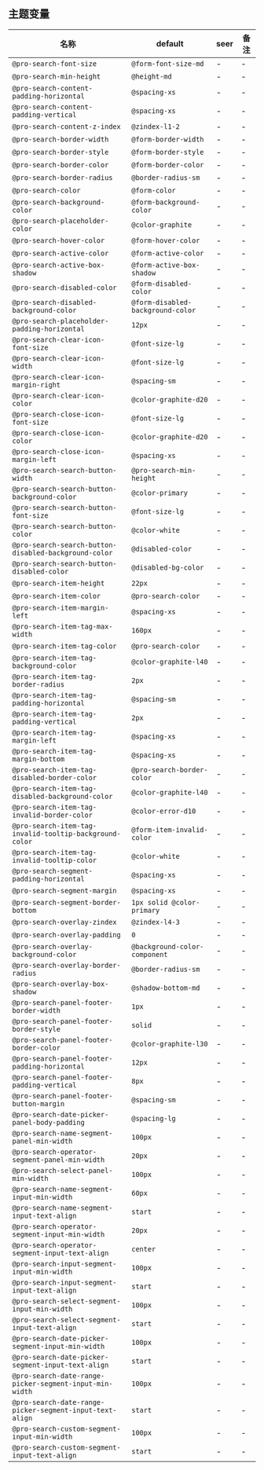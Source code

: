 ## 主题变量

| 名称 | default | seer | 备注 |
| --- | --- | --- | --- |
| `@pro-search-font-size` | `@form-font-size-md` | - | - |
| `@pro-search-min-height` | `@height-md` | - | - |
| `@pro-search-content-padding-horizontal` | `@spacing-xs` | - | - |
| `@pro-search-content-padding-vertical` | `@spacing-xs` | - | - |
| `@pro-search-content-z-index` | `@zindex-l1-2` | - | - |
| `@pro-search-border-width` | `@form-border-width` | - | - |
| `@pro-search-border-style` | `@form-border-style` | - | - |
| `@pro-search-border-color` | `@form-border-color` | - | - |
| `@pro-search-border-radius` | `@border-radius-sm` | - | - |
| `@pro-search-color` | `@form-color` | - | - |
| `@pro-search-background-color` | `@form-background-color` | - | - |
| `@pro-search-placeholder-color` | `@color-graphite` | - | - |
| `@pro-search-hover-color` | `@form-hover-color` | - | - |
| `@pro-search-active-color` | `@form-active-color` | - | - |
| `@pro-search-active-box-shadow` | `@form-active-box-shadow` | - | - |
| `@pro-search-disabled-color` | `@form-disabled-color` | - | - |
| `@pro-search-disabled-background-color` | `@form-disabled-background-color` | - | - |
| `@pro-search-placeholder-padding-horizontal` | `12px` | - | - |
| `@pro-search-clear-icon-font-size` | `@font-size-lg` | - | - |
| `@pro-search-clear-icon-width` | `@font-size-lg` | - | - |
| `@pro-search-clear-icon-margin-right` | `@spacing-sm` | - | - |
| `@pro-search-clear-icon-color` | `@color-graphite-d20` | - | - |
| `@pro-search-close-icon-font-size` | `@font-size-lg` | - | - |
| `@pro-search-close-icon-color` | `@color-graphite-d20` | - | - |
| `@pro-search-close-icon-margin-left` | `@spacing-xs` | - | - |
| `@pro-search-search-button-width` | `@pro-search-min-height` | - | - |
| `@pro-search-search-button-background-color` | `@color-primary` | - | - |
| `@pro-search-search-button-font-size` | `@font-size-lg` | - | - |
| `@pro-search-search-button-color` | `@color-white` | - | - |
| `@pro-search-search-button-disabled-background-color` | `@disabled-color` | - | - |
| `@pro-search-search-button-disabled-color` | `@disabled-bg-color` | - | - |
| `@pro-search-item-height` | `22px` | - | - |
| `@pro-search-item-color` | `@pro-search-color` | - | - |
| `@pro-search-item-margin-left` | `@spacing-xs` | - | - |
| `@pro-search-item-tag-max-width` | `160px` | - | - |
| `@pro-search-item-tag-color` | `@pro-search-color` | - | - |
| `@pro-search-item-tag-background-color` | `@color-graphite-l40` | - | - |
| `@pro-search-item-tag-border-radius` | `2px` | - | - |
| `@pro-search-item-tag-padding-horizontal` | `@spacing-sm` | - | - |
| `@pro-search-item-tag-padding-vertical` | `2px` | - | - |
| `@pro-search-item-tag-margin-left` | `@spacing-xs` | - | - |
| `@pro-search-item-tag-margin-bottom` | `@spacing-xs` | - | - |
| `@pro-search-item-tag-disabled-border-color` | `@pro-search-border-color` | - | - |
| `@pro-search-item-tag-disabled-background-color` | `@color-graphite-l40` | - | - |
| `@pro-search-item-tag-invalid-border-color` | `@color-error-d10` | - | - |
| `@pro-search-item-tag-invalid-tooltip-background-color` | `@form-item-invalid-color` | - | - |
| `@pro-search-item-tag-invalid-tooltip-color` | `@color-white` | - | - |
| `@pro-search-segment-padding-horizontal` | `@spacing-xs` | - | - |
| `@pro-search-segment-margin` | `@spacing-xs` | - | - |
| `@pro-search-segment-border-bottom` | `1px solid @color-primary` | - | - |
| `@pro-search-overlay-zindex` | `@zindex-l4-3` | - | - |
| `@pro-search-overlay-padding` | `0` | - | - |
| `@pro-search-overlay-background-color` | `@background-color-component` | - | - |
| `@pro-search-overlay-border-radius` | `@border-radius-sm` | - | - |
| `@pro-search-overlay-box-shadow` | `@shadow-bottom-md` | - | - |
| `@pro-search-panel-footer-border-width` | `1px` | - | - |
| `@pro-search-panel-footer-border-style` | `solid` | - | - |
| `@pro-search-panel-footer-border-color` | `@color-graphite-l30` | - | - |
| `@pro-search-panel-footer-padding-horizontal` | `12px` | - | - |
| `@pro-search-panel-footer-padding-vertical` | `8px` | - | - |
| `@pro-search-panel-footer-button-margin` | `@spacing-sm` | - | - |
| `@pro-search-date-picker-panel-body-padding` | `@spacing-lg` | - | - |
| `@pro-search-name-segment-panel-min-width` | `100px` | - | - |
| `@pro-search-operator-segment-panel-min-width` | `20px` | - | - |
| `@pro-search-select-panel-min-width` | `100px` | - | - |
| `@pro-search-name-segment-input-min-width` | `60px` | - | - |
| `@pro-search-name-segment-input-text-align` | `start` | - | - |
| `@pro-search-operator-segment-input-min-width` | `20px` | - | - |
| `@pro-search-operator-segment-input-text-align` | `center` | - | - |
| `@pro-search-input-segment-input-min-width` | `100px` | - | - |
| `@pro-search-input-segment-input-text-align` | `start` | - | - |
| `@pro-search-select-segment-input-min-width` | `100px` | - | - |
| `@pro-search-select-segment-input-text-align` | `start` | - | - |
| `@pro-search-date-picker-segment-input-min-width` | `100px` | - | - |
| `@pro-search-date-picker-segment-input-text-align` | `start` | - | - |
| `@pro-search-date-range-picker-segment-input-min-width` | `100px` | - | - |
| `@pro-search-date-range-picker-segment-input-text-align` | `start` | - | - |
| `@pro-search-custom-segment-input-min-width` | `100px` | - | - |
| `@pro-search-custom-segment-input-text-align` | `start` | - | - |

